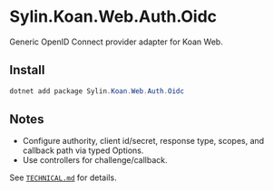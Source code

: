 # Sylin.Koan.Web.Auth.Oidc

Generic OpenID Connect provider adapter for Koan Web.

## Install

```powershell
dotnet add package Sylin.Koan.Web.Auth.Oidc
```

## Notes
- Configure authority, client id/secret, response type, scopes, and callback path via typed Options.
- Use controllers for challenge/callback.

See [`TECHNICAL.md`](TECHNICAL.md) for details.